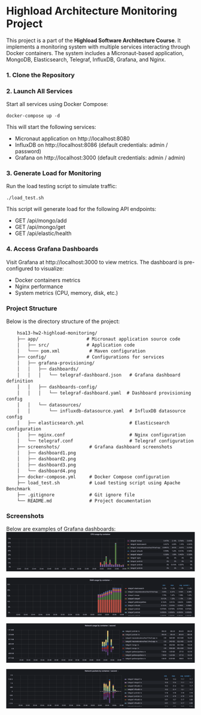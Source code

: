 # Highload Architecture Monitoring Project

This project is a part of the **Highload Software Architecture Course**. It implements a monitoring system with multiple services interacting through Docker containers. The system includes a Micronaut-based application, MongoDB, Elasticsearch, Telegraf, InfluxDB, Grafana, and Nginx.

### 1. Clone the Repository
### 2. Launch All Services

Start all services using Docker Compose:

	docker-compose up -d

This will start the following services:
- Micronaut application on http://localhost:8080
- InfluxDB on http://localhost:8086 (default credentials: admin / password)
- Grafana on http://localhost:3000 (default credentials: admin / admin)

### 3. Generate Load for Monitoring

Run the load testing script to simulate traffic:

	./load_test.sh

This script will generate load for the following API endpoints:
- GET /api/mongo/add
- GET /api/mongo/get
- GET /api/elastic/health
### 4. Access Grafana Dashboards

Visit Grafana at http://localhost:3000 to view metrics. The dashboard is pre-configured to visualize:
- Docker containers metrics
- Nginx performance
- System metrics (CPU, memory, disk, etc.)

### Project Structure

Below is the directory structure of the project:

		hsa13-hw2-highload-monitoring/
		├── app/                  # Micronaut application source code
		│   ├── src/              # Application code
		│   └─── pom.xml           # Maven configuration
		├── config/               # Configurations for services
		│   ├── grafana-provisioning/
		│   │   ├── dashboards/
		│   │   │   └── telegraf-dashboard.json   # Grafana dashboard definition
		│   │   ├── dashboards-config/
		│   │   │   └── telegraf-dashboard.yaml  # Dashboard provisioning config
		│   │   └── datasources/
		│   │       └── influxdb-datasource.yaml  # InfluxDB datasource config
		│   ├── elasticsearch.yml                 # Elasticsearch configuration
		│   ├── nginx.conf                        # Nginx configuration
		│   └── telegraf.conf                     # Telegraf configuration
		├── screenshots/           # Grafana dashboard screenshots
		│   ├── dashboard1.png
		│   ├── dashboard2.png
		│   ├── dashboard3.png
		│   └── dashboard4.png
		├── docker-compose.yml     # Docker Compose configuration
		├── load_test.sh           # Load testing script using Apache Benchmark
		├── .gitignore             # Git ignore file
		└── README.md              # Project documentation

### Screenshots

Below are examples of Grafana dashboards:
[![](https://github.com/kovamaru/hsa13-hw2-highload-monitoring/blob/main/screenshots/dashboard1.png)](https://github.com/kovamaru/hsa13-hw2-highload-monitoring/blob/main/screenshots/dashboard1.png)

[![](https://github.com/kovamaru/hsa13-hw2-highload-monitoring/blob/main/screenshots/dashboard2.png)](https://github.com/kovamaru/hsa13-hw2-highload-monitoring/blob/main/screenshots/dashboard2.png)

[![](https://github.com/kovamaru/hsa13-hw2-highload-monitoring/blob/main/screenshots/dashboard3.png)](https://github.com/kovamaru/hsa13-hw2-highload-monitoring/blob/main/screenshots/dashboard3.png)

[![](https://github.com/kovamaru/hsa13-hw2-highload-monitoring/blob/main/screenshots/dashboard4.png)](https://github.com/kovamaru/hsa13-hw2-highload-monitoring/blob/main/screenshots/dashboard4.png)
